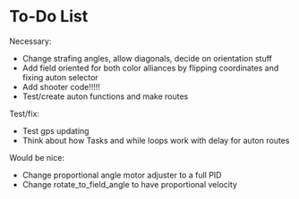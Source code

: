 # To-Do List
Necessary:
- Change strafing angles, allow diagonals, decide on orientation stuff
- Add field oriented for both color alliances by flipping coordinates and fixing auton selector
- Add shooter code!!!!!
- Test/create auton functions and make routes

Test/fix:
- Test gps updating
- Think about how Tasks and while loops work with delay for auton routes

Would be nice:
- Change proportional angle motor adjuster to a full PID
- Change rotate_to_field_angle to have proportional velocity